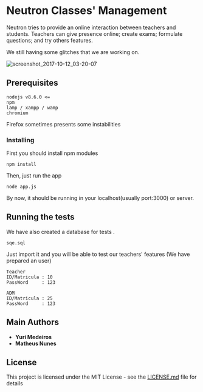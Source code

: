 # Neutron Classes' Management

Neutron tries to provide an online interaction between teachers and students.
Teachers can give presence online; create exams; formulate questions; and try others
features.

We still having some glitches that we are working on.

![screenshot_2017-10-12_03-20-07](https://user-images.githubusercontent.com/9410495/31481972-690899ce-aefc-11e7-9e09-c35da9fb4afa.png)


## Prerequisites
```
nodejs v8.6.0 <=
npm
lamp / xampp / wamp 
chromium
```
Firefox sometimes presents some instabilities
### Installing

First you should install npm modules
```
npm install
```

Then, just run the app

```
node app.js
```

By now, it should be running in your localhost(usually port:3000) or server.

## Running the tests
We have also created a database for tests .
```
sqe.sql
```
Just import it and you will be able to test our teachers' features 
(We have prepared an user)

```
Teacher
ID/Matricula : 10 
PassWord     : 123

ADM
ID/Matricula : 25
PassWord     : 123
```




## Main Authors

* **Yuri Medeiros** 
* **Matheus Nunes**

## License

This project is licensed under the MIT License - see the [LICENSE.md](LICENSE.md) file for details
